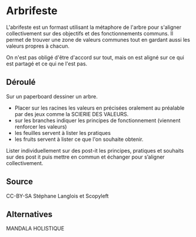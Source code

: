 <!--

---
title: Arbrifeste 
description: L'abrifeste est un format utilisant la métaphore de l'arbre pour s'aligner collectivement sur des objectifs et des fonctionnements communs. Il permet de trouver une zone de valeurs communes tout en gardant aussi les valeurs propres à chacun.
image_url: 
licence: CC-BY-SA
---

-->

# Arbrifeste

L'abrifeste est un formast utilisant la métaphore de l'arbre pour s'aligner collectivement sur des objectifs et des fonctionnements communs. Il permet de trouver une zone de valeurs communes  tout en gardant aussi les valeurs propres à chacun.

On n'est pas obligé d'être d'accord sur tout, mais on est aligné sur ce qui est partagé et ce qui ne l'est pas.

## Déroulé

Sur un paperboard dessiner un arbre.

- Placer sur les racines les valeurs en précisées oralement au préalable par des jeux comme la SCIERIE DES VALEURS.
- sur les branches indiquer les principes de fonctionnement (viennent renforcer les valeurs)
- les feuilles servent à lister les pratiques 
- les fruits servent à lister ce que l'on souhaite obtenir.

Lister individuellement sur des post-it les principes, pratiques et souhaits sur des post it puis mettre en commun et échanger pour s’aligner collectivement.

## Source

CC-BY-SA Stéphane Langlois et Scopyleft

## Alternatives

MANDALA HOLISTIQUE

